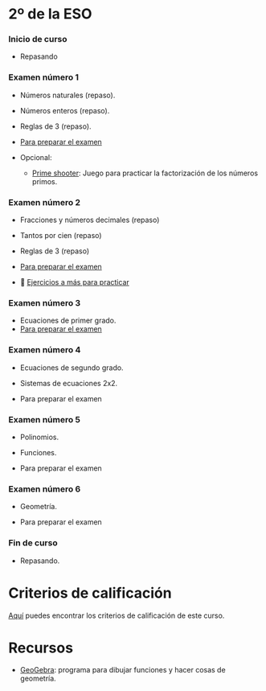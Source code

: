 # 2º de la ESO

### Inicio de curso
* Repasando

### Examen número 1
* Números naturales (repaso).
* Números enteros (repaso).
* Reglas de 3 (repaso).

* [Para preparar el examen](e2_examen01_pe.pdf)

* Opcional:
  * [Prime shooter](http://thinkinghard.com/math/integers/PrimeShooter.html):
    Juego para practicar la factorización de los números primos.


### Examen número 2
* Fracciones y números decimales (repaso)
* Tantos por cien (repaso)
* Reglas de 3 (repaso)

* [Para preparar el examen](e2_examen02_pe.pdf)
* :construction: [Ejercicios a más para practicar](e2_examen02_mas.pdf)

### Examen número 3

* Ecuaciones de primer grado.
* [Para preparar el examen](e2_examen03_pe.pdf)


### Examen número 4
* Ecuaciones de segundo grado.
* Sistemas de ecuaciones 2x2.

* Para preparar el examen


### Examen número 5
* Polinomios.
* Funciones.

* Para preparar el examen


### Examen número 6
* Geometría.

* Para preparar el examen


### Fin de curso
* Repasando.



# Criterios de calificación
[Aquí](../criterios/criterios_calificacion.pdf) puedes encontrar los criterios
de calificación de este curso. 

# Recursos

* [GeoGebra](http://www.geogebra.org/): programa para dibujar funciones y
  hacer cosas de geometría.



